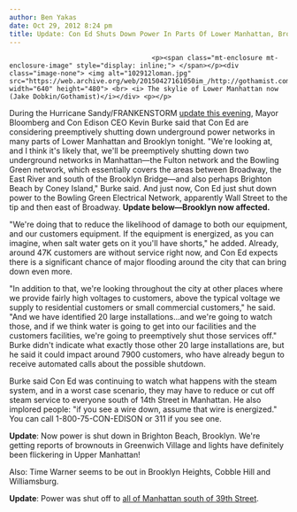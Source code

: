 ```yaml
---
author: Ben Yakas
date: Oct 29, 2012 8:24 pm
title: Update: Con Ed Shuts Down Power In Parts Of Lower Manhattan, Brooklyn
---
```


	
										<p><span class="mt-enclosure mt-enclosure-image" style="display: inline;"> </span></p><div class="image-none"> <img alt="102912loman.jpg" src="https://web.archive.org/web/20150427161050im_/http://gothamist.com/attachments/byakas/102912loman.jpg" width="640" height="480"> <br> <i> The skylie of Lower Manhattan now (Jake Dobkin/Gothamist)</i></div> <p></p>

<p>During the Hurricane Sandy/FRANKENSTORM <a href="https://web.archive.org/web/20150427161050/http://gothamist.com/2012/10/29/watch_live_now_sweater-less_bloombe.php">update this evening</a>, Mayor Bloomberg and Con Edison CEO Kevin Burke said that Con Ed are considering preemptively shutting down underground power networks in many parts of Lower Manhattan and Brooklyn tonight. &quot;We&apos;re looking at, and I think it&apos;s likely that, we&apos;ll be preemptively shutting down two underground networks in Manhattan&#x2014;the Fulton network and the Bowling Green network, which essentially covers the areas between Broadway, the East River and south of the Brooklyn Bridge&#x2014;and also perhaps Brighton Beach by Coney Island,&quot; Burke said. And just now, Con Ed just shut down power to the Bowling Green Electrical Network, apparently Wall Street to the tip and then east of Broadway. <b>Update below&#x2014;Brooklyn now affected.</b></p>

<p>&quot;We&apos;re doing that to reduce the likelihood of damage to both our equipment, and our customers equipment. If the equipment is energized, as you can imagine, when salt water gets on it you&apos;ll have shorts,&quot; he added. Already, around 47K customers are without service right now, and Con Ed expects there is a significant chance of major flooding around the city that can bring down even more.</p>

<p>&quot;In addition to that, we&apos;re looking throughout the city at other places where we provide fairly high voltages to customers, above the typical voltage we supply to residential customers or small commercial customers,&quot; he said. &quot;And we have identified 20 large installations...and we&apos;re going to watch those, and if we think water is going to get into our facilities and the customers facilities, we&apos;re going to preemptively shut those services off.&quot; Burke didn&apos;t indicate what exactly those other 20 large installations are, but he said it could impact around 7900 customers, who have already begun to receive automated calls about the possible shutdown.  </p>

<p>Burke said Con Ed was continuing to watch what happens with the steam system, and in a worst case scenario, they may have to reduce or cut off steam service to everyone south of 14th Street in Manhattan. He also implored people: &quot;if you see a wire down, assume that wire is energized.&quot; You can call 1-800-75-CON-EDISON or 311 if you see one.</p>

<p><b>Update</b>: Now power is shut down in Brighton Beach, Brooklyn. We&apos;re getting reports of brownouts in Greenwich Village and lights have definitely been flickering in Upper Manhattan!</p>

<p>Also: Time Warner seems to be out in Brooklyn Heights, Cobble Hill and Williamsburg.</p>

<p><b>Update</b>: Power was shut off to <a href="https://web.archive.org/web/20150427161050/http://gothamist.com/2012/10/29/lower_manhattan_loses_power_after_p.php">all of Manhattan south of 39th Street</a>.<br>
</p>					
										
									
				